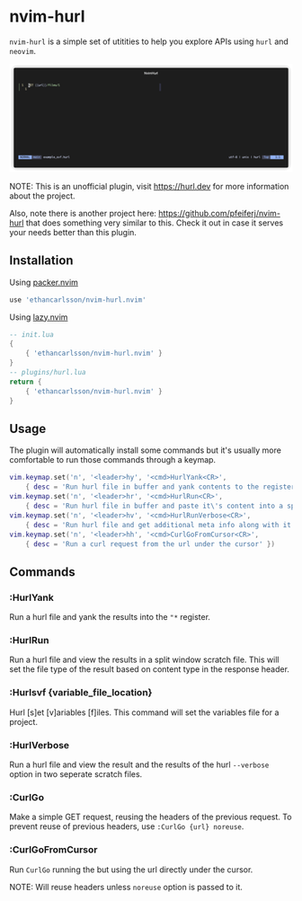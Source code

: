 # nvim-hurl
`nvim-hurl` is a simple set of utitities to help you explore APIs using 
`hurl` and `neovim`. 

![gif showing how nvim-hurl can be used](https://raw.githubusercontent.com/ethancarlsson/nvim-hurl-images/master/example_gifs/nvimhurl.gif) 

NOTE: This is an unofficial plugin, visit https://hurl.dev for more information
about the project.

Also, note there is another project here: https://github.com/pfeiferj/nvim-hurl
that does something very similar to this. Check it out in case it serves your
needs better than this plugin.

## Installation
Using [packer.nvim](https://github.com/wbthomason/packer.nvim)
```lua
use 'ethancarlsson/nvim-hurl.nvim'
```

Using [lazy.nvim](https://github.com/folke/lazy.nvim)
```lua
-- init.lua
{
	{ 'ethancarlsson/nvim-hurl.nvim' }
}
-- plugins/hurl.lua
return {
	{ 'ethancarlsson/nvim-hurl.nvim' }
}
```

## Usage 
The plugin will automatically install some commands but it's usually more
comfortable to run those commands through a keymap.
```lua
vim.keymap.set('n', '<leader>hy', '<cmd>HurlYank<CR>',
    { desc = 'Run hurl file in buffer and yank contents to the register "*"' })
vim.keymap.set('n', '<leader>hr', '<cmd>HurlRun<CR>',
    { desc = 'Run hurl file in buffer and paste it\'s content into a split window' })
vim.keymap.set('n', '<leader>hv', '<cmd>HurlRunVerbose<CR>',
    { desc = 'Run hurl file and get additional meta info along with it' })
vim.keymap.set('n', '<leader>hh', '<cmd>CurlGoFromCursor<CR>',
    { desc = 'Run a curl request from the url under the cursor' })
```

## Commands
### :HurlYank
Run a hurl file and yank the results into the `"*` register.

### :HurlRun
Run a hurl file and view the results in a split window scratch file. This will
set the file type of the result based on content type in the response header.

### :Hurlsvf {variable_file_location}
Hurl [s]et [v]ariables [f]iles. This command will set the variables file for a
project.

### :HurlVerbose
Run a hurl file and view the result and the results of the hurl `--verbose` option
in two seperate scratch files.

### :CurlGo
Make a simple GET request, reusing the headers of the previous request. To
prevent reuse of previous headers, use `:CurlGo {url} noreuse`.

### :CurlGoFromCursor
Run `CurlGo` running the but using the url directly under the cursor.

NOTE: Will reuse headers unless `noreuse` option is passed to it.

